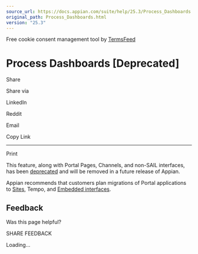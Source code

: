 ```yaml
---
source_url: https://docs.appian.com/suite/help/25.3/Process_Dashboards.html
original_path: Process_Dashboards.html
version: "25.3"
---
```


Free cookie consent management tool by [TermsFeed](https://www.termsfeed.com/)

# Process Dashboards \[Deprecated\]

Share

Share via

LinkedIn

Reddit

Email

Copy Link

* * *

Print

This feature, along with Portal Pages, Channels, and non-SAIL interfaces, has been [deprecated](Deprecated_Features.html) and will be removed in a future release of Appian.

Appian recommends that customers plan migrations of Portal applications to [Sites](Sites.html), Tempo, and [Embedded interfaces](Embedded_Interfaces.html).

## Feedback

Was this page helpful?

SHARE FEEDBACK

Loading...